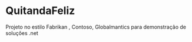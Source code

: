 # QuitandaFeliz
Projeto no estilo Fabrikan , Contoso,  Globalmantics para demonstração de soluções .net 
